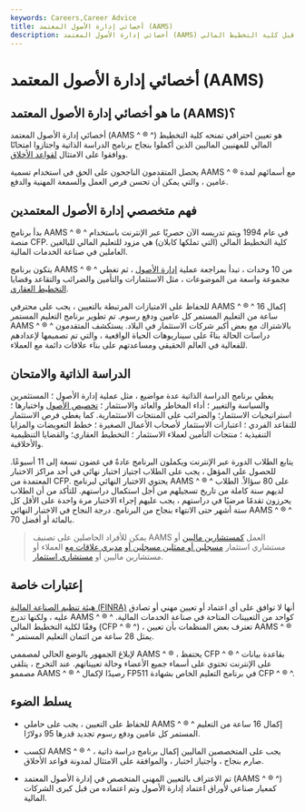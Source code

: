```yaml
---
keywords: Careers,Career Advice
title: أخصائي إدارة الأصول المعتمد (AAMS)
description: أخصائي إدارة الأصول المعتمد (AAMS) هو تسمية مهنية تمنح للمهنيين الماليين من قبل كلية التخطيط المالي.
---
```


# أخصائي إدارة الأصول المعتمد (AAMS)
## ما هو أخصائي إدارة الأصول المعتمد (AAMS)؟

أخصائي إدارة الأصول المعتمد (AAMS ^ ® ^) هو تعيين احترافي تمنحه كلية التخطيط المالي للمهنيين الماليين الذين أكملوا بنجاح برنامج الدراسة الذاتية واجتازوا امتحانًا ووافقوا على الامتثال [لقواعد الأخلاق](/code-of-ethics).

يحصل المتقدمون الناجحون على الحق في استخدام تسمية AAMS ^ ® مع أسمائهم لمدة عامين ، والتي يمكن أن تحسن فرص العمل والسمعة المهنية والدفع.

## فهم متخصصي إدارة الأصول المعتمدين

بدأ برنامج AAMS ^ ® ^ في عام 1994 ويتم تدريسه الآن حصريًا عبر الإنترنت باستخدام منصة CFP. كلية التخطيط المالي (التي تملكها كابلان) هي مزود للتعليم المالي للبالغين العاملين في صناعة الخدمات المالية.

يتكون برنامج AAMS ^ ® ^ من 10 وحدات ، تبدأ بمراجعة عملية [إدارة الأصول](/assetmanagement) ، ثم تغطي مجموعة واسعة من الموضوعات ، مثل الاستثمارات والتأمين والضرائب والتقاعد وقضايا [التخطيط العقاري](/estateplanning).

للحفاظ على الامتيازات المرتبطة بالتعيين ، يجب على محترفي AAMS ^ ® ^ إكمال 16 ساعة من التعليم المستمر كل عامين ودفع رسوم. تم تطوير برنامج التعليم المستمر AAMS ^ ® ^ بالاشتراك مع بعض أكبر شركات الاستثمار في البلاد. يستكشف المتقدمون دراسات الحالة بناءً على سيناريوهات الحياة الواقعية ، والتي تم تصميمها لإعدادهم للفعالية في العالم الحقيقي ومساعدتهم على بناء علاقات دائمة مع العملاء.

## الدراسة الذاتية والامتحان

يغطي برنامج الدراسة الذاتية عدة مواضيع ، مثل عملية إدارة الأصول ؛ المستثمرين والسياسة والتغيير ؛ أداء المخاطر والعائد والاستثمار ؛ [تخصيص الأصول](/assetallocation) واختيارها ؛ استراتيجيات الاستثمار؛ والضرائب على المنتجات الاستثمارية. كما يغطي فرص الاستثمار للتقاعد الفردي ؛ اعتبارات الاستثمار لأصحاب الأعمال الصغيرة ؛ خطط التعويضات والمزايا التنفيذية ؛ منتجات التأمين لعملاء الاستثمار ؛ التخطيط العقاري؛ والقضايا التنظيمية والأخلاقية.

يتابع الطلاب الدورة عبر الإنترنت ويكملون البرنامج عادةً في غضون تسعة إلى 11 أسبوعًا. للحصول على المؤهل ، يجب على الطلاب اجتياز اختبار نهائي في أحد مراكز الاختبار المعتمدة من CFP. يحتوي الاختبار النهائي لبرنامج AAMS ^ ® ^ على 80 سؤالاً. الطلاب لديهم سنة كاملة من تاريخ تسجيلهم من أجل استكمال دراستهم. للتأكد من أن الطلاب يحرزون تقدمًا مرضيًا في دراستهم ، يجب عليهم إجراء الاختبار مرة واحدة على الأقل كل ستة أشهر حتى الانتهاء بنجاح من البرنامج. درجة النجاح في الاختبار النهائي AAMS ^ ® ^ 70 بالمائة أو أفضل.

> يمكن للأفراد الحاصلين على تصنيف AAMS العمل [كمستشارين ماليين](/financial-advisor) أو مستشاري استثمار [مسجلين أو ممثلين مسجلين أو](/registeredrepresentative) [مديري علاقات مع](/relationship-manager) العملاء أو مستشارين ماليين أو [مستشاري استثمار](/investmentadvisor).

>

## إعتبارات خاصة

[هيئة تنظيم الصناعة المالية (FINRA)](/finra) أنها لا توافق على أي اعتماد أو تعيين مهني أو تصادق عليه ، ولكنها تدرج AAMS ^ ® ^ كواحد من التعيينات المتاحة في صناعة الخدمات المالية. وفقًا لكلية التخطيط المالي (CFP ^ ® ^) ، تعترف بعض المنظمات بأن تعيين AAMS ^ ® ^ يمثل 28 ساعة من ائتمان التعليم المستمر.

لإبلاغ الجمهور بالوضع الحالي لمصممي AAMS ^ ® ، يحتفظ CFP ^ ® ^ بقاعدة بيانات على الإنترنت تحتوي على أسماء جميع الأعضاء وحالة تعييناتهم. عند التخرج ، يتلقى مصممو AAMS ^ ® ^ رصيدًا لإكمال FP511 في برنامج التعليم الخاص بشهادة CFP ^ ® ^.

## يسلط الضوء

- للحفاظ على التعيين ، يجب على حاملي AAMS ^ ® ^ إكمال 16 ساعة من التعليم المستمر كل عامين ودفع رسوم تجديد قدرها 95 دولارًا.

- لكسب AAMS ^ ® ^ ، يجب على المتخصصين الماليين إكمال برنامج دراسة ذاتية صارم بنجاح ، واجتياز اختبار ، والموافقة على الامتثال لمدونة قواعد الأخلاق.

- تم الاعتراف بالتعيين المهني المتخصص في إدارة الأصول المعتمد (AAMS ^ ® ^) كمعيار صناعي لأوراق اعتماد إدارة الأصول وتم اعتماده من قبل كبرى الشركات المالية.

